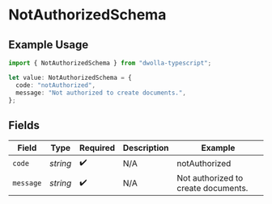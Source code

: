 # NotAuthorizedSchema

## Example Usage

```typescript
import { NotAuthorizedSchema } from "dwolla-typescript";

let value: NotAuthorizedSchema = {
  code: "notAuthorized",
  message: "Not authorized to create documents.",
};
```

## Fields

| Field                               | Type                                | Required                            | Description                         | Example                             |
| ----------------------------------- | ----------------------------------- | ----------------------------------- | ----------------------------------- | ----------------------------------- |
| `code`                              | *string*                            | :heavy_check_mark:                  | N/A                                 | notAuthorized                       |
| `message`                           | *string*                            | :heavy_check_mark:                  | N/A                                 | Not authorized to create documents. |